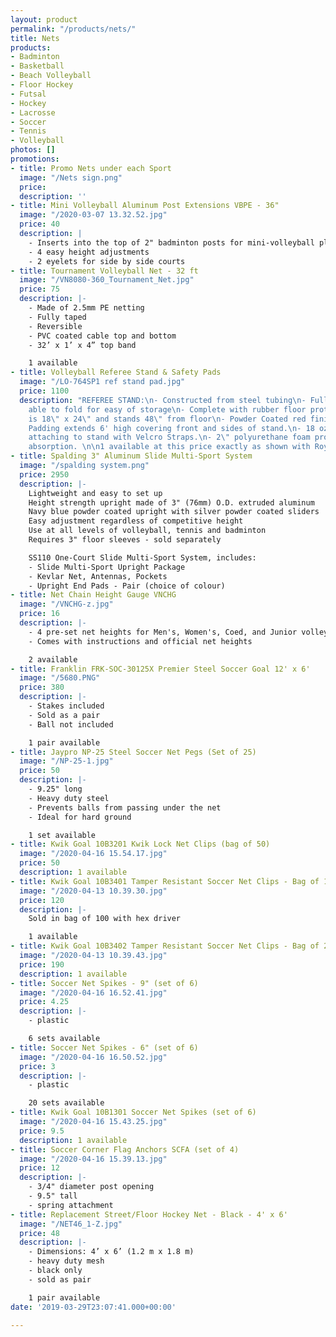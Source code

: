 ```yaml
---
layout: product
permalink: "/products/nets/"
title: Nets
products:
- Badminton
- Basketball
- Beach Volleyball
- Floor Hockey
- Futsal
- Hockey
- Lacrosse
- Soccer
- Tennis
- Volleyball
photos: []
promotions:
- title: Promo Nets under each Sport
  image: "/Nets sign.png"
  price: 
  description: ''
- title: Mini Volleyball Aluminum Post Extensions VBPE - 36"
  image: "/2020-03-07 13.32.52.jpg"
  price: 40
  description: |
    - Inserts into the top of 2" badminton posts for mini-volleyball play
    - 4 easy height adjustments
    - 2 eyelets for side by side courts
- title: Tournament Volleyball Net - 32 ft
  image: "/VN8080-360_Tournament_Net.jpg"
  price: 75
  description: |-
    - Made of 2.5mm PE netting
    - Fully taped
    - Reversible
    - PVC coated cable top and bottom
    - 32’ x 1’ x 4” top band

    1 available
- title: Volleyball Referee Stand & Safety Pads
  image: "/LO-764SP1 ref stand pad.jpg"
  price: 1100
  description: "REFEREE STAND:\n- Constructed from steel tubing\n- Fully welded frame
    able to fold for easy of storage\n- Complete with rubber floor protectors\n- Platform
    is 18\" x 24\" and stands 48\" from floor\n- Powder Coated red finish.\n\nPADDING:\n-
    Padding extends 6' high covering front and sides of stand.\n- 18 oz vinyl exterior
    attaching to stand with Velcro Straps.\n- 2\" polyurethane foam provides impact
    absorption. \n\n1 available at this price exactly as shown with Royal Blue padding"
- title: Spalding 3" Aluminum Slide Multi-Sport System
  image: "/spalding system.png"
  price: 2950
  description: |-
    Lightweight and easy to set up
    Height strength upright made of 3" (76mm) O.D. extruded aluminum
    Navy blue powder coated upright with silver powder coated sliders
    Easy adjustment regardless of competitive height
    Use at all levels of volleyball, tennis and badminton
    Requires 3" floor sleeves - sold separately

    SS110 One-Court Slide Multi-Sport System, includes:
    - Slide Multi-Sport Upright Package
    - Kevlar Net, Antennas, Pockets
    - Upright End Pads - Pair (choice of colour)
- title: Net Chain Height Gauge VNCHG
  image: "/VNCHG-z.jpg"
  price: 16
  description: |-
    - 4 pre-set net heights for Men's, Women's, Coed, and Junior volleyball
    - Comes with instructions and official net heights

    2 available
- title: Franklin FRK-SOC-30125X Premier Steel Soccer Goal 12' x 6'
  image: "/5680.PNG"
  price: 380
  description: |-
    - Stakes included
    - Sold as a pair
    - Ball not included

    1 pair available
- title: Jaypro NP-25 Steel Soccer Net Pegs (Set of 25)
  image: "/NP-25-1.jpg"
  price: 50
  description: |-
    - 9.25" long
    - Heavy duty steel
    - Prevents balls from passing under the net
    - Ideal for hard ground

    1 set available
- title: Kwik Goal 10B3201 Kwik Lock Net Clips (bag of 50)
  image: "/2020-04-16 15.54.17.jpg"
  price: 50
  description: 1 available
- title: Kwik Goal 10B3401 Tamper Resistant Soccer Net Clips - Bag of 100 w/tool
  image: "/2020-04-13 10.39.30.jpg"
  price: 120
  description: |-
    Sold in bag of 100 with hex driver

    1 available
- title: Kwik Goal 10B3402 Tamper Resistant Soccer Net Clips - Bag of 200
  image: "/2020-04-13 10.39.43.jpg"
  price: 190
  description: 1 available
- title: Soccer Net Spikes - 9" (set of 6)
  image: "/2020-04-16 16.52.41.jpg"
  price: 4.25
  description: |-
    - plastic

    6 sets available
- title: Soccer Net Spikes - 6" (set of 6)
  image: "/2020-04-16 16.50.52.jpg"
  price: 3
  description: |-
    - plastic

    20 sets available
- title: Kwik Goal 10B1301 Soccer Net Spikes (set of 6)
  image: "/2020-04-16 15.43.25.jpg"
  price: 9.5
  description: 1 available
- title: Soccer Corner Flag Anchors SCFA (set of 4)
  image: "/2020-04-16 15.39.13.jpg"
  price: 12
  description: |-
    - 3/4" diameter post opening
    - 9.5" tall
    - spring attachment
- title: Replacement Street/Floor Hockey Net - Black - 4' x 6'
  image: "/NET46_1-Z.jpg"
  price: 48
  description: |-
    - Dimensions: 4’ x 6’ (1.2 m x 1.8 m)
    - heavy duty mesh
    - black only
    - sold as pair

    1 pair available
date: '2019-03-29T23:07:41.000+00:00'

---
```

